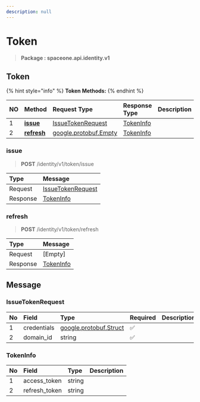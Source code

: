 ```yaml
---
description: null
---
```


# Token

> **Package : spaceone.api.identity.v1**

## Token

{% hint style="info" %}
**Token Methods:**
{% endhint %}

| NO | Method | Request Type | Response Type | Description |
| :--- | :--- | :--- | :--- | :--- |
| 1 | [**issue**](token.md#issue) | [IssueTokenRequest](token.md#issuetokenrequest) | [TokenInfo](token.md#tokeninfo) |  |
| 2 | [**refresh**](token.md#refresh) | [google.protobuf.Empty](https://github.com/protocolbuffers/protobuf/blob/master/src/google/protobuf/empty.proto) | [TokenInfo](token.md#tokeninfo) |  |

### issue

> **POST** /identity/v1/token/issue

| Type | Message |
| :--- | :--- |
| Request | [IssueTokenRequest](token.md#issuetokenrequest) |
| Response | [TokenInfo](token.md#tokeninfo) |

### refresh

> **POST** /identity/v1/token/refresh

| Type | Message |
| :--- | :--- |
| Request | \[Empty\] |
| Response | [TokenInfo](token.md#tokeninfo) |

## Message

### IssueTokenRequest

| No | Field | Type | Required | Description |
| :--- | :--- | :--- | :--- | :--- |
| 1 | credentials | [google.protobuf.Struct](https://github.com/protocolbuffers/protobuf/blob/master/src/google/protobuf/struct.proto) | ✅ |  |
| 2 | domain\_id | string | ✅ |  |

### TokenInfo

| No | Field | Type | Description |
| :--- | :--- | :--- | :--- |
| 1 | access\_token | string |  |
| 2 | refresh\_token | string |  |

